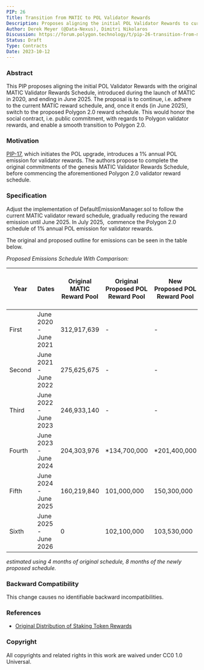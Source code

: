 ```yaml
---
PIP: 26
Title: Transition from MATIC to POL Validator Rewards
Description: Proposes aligning the initial POL Validator Rewards to current rewards schedule
Author: Derek Meyer (@Data-Nexus), Dimitri Nikolaros
Discussion: https://forum.polygon.technology/t/pip-26-transition-from-matic-to-pol-validator-rewards/13046
Status: Draft
Type: Contracts
Date: 2023-10-12
---
```


### Abstract

This PIP proposes aligning the initial POL Validator Rewards with the original MATIC Validator Rewards Schedule, introduced during the launch of MATIC in 2020, and ending in June 2025. The proposal is to continue, i.e. adhere to the current MATIC reward schedule, and, once it ends (in June 2025), switch to the proposed Polygon 2.0 reward schedule. This would honor the social contract, i.e. public commitment, with regards to Polygon validator rewards, and enable a smooth transition to Polygon 2.0.
  
### Motivation

[PIP-17](https://github.com/maticnetwork/Polygon-Improvement-Proposals/blob/main/PIPs/PIP-17.md), which initiates the POL upgrade, introduces a 1% annual POL emission for validator rewards.  The authors propose to complete the original commitments of the genesis MATIC Validator Rewards Schedule, before commencing the aforementioned Polygon 2.0 validator reward schedule.



### Specification

Adjust the implementation of DefaultEmissionManager.sol to follow the current MATIC validator reward schedule, gradually reducing the reward emission until June 2025. In July 2025,  commence the Polygon 2.0 schedule of 1% annual POL emission for validator rewards.
  
The original and proposed outline for emissions can be seen in the table below. 

*Proposed Emissions Schedule With Comparison:*

| Year    | Dates                         | Original MATIC Reward Pool | Original Proposed POL Reward Pool | New Proposed POL Reward Pool  | New POL Reward Pool (% PA)|
| ------- | ----------------------------- | -------------------- | --------------------------------- | --------------------------- |----- |
| First   | June 2020 - June  2021        | 312,917,639          | -                                 | -                           | - |
| Second  | June 2021 - June 2022         | 275,625,675          | -                                 | -                           |- |
| Third   | June 2022 - June 2023         | 246,933,140 | - | - |- |
| Fourth | June 2023 - June 2024 | 204,303,976 |\*134,700,000|\*201,400,000|2 
| Fifth  | June  2024 - June 2025 | 160,219,840          | 101,000,000                       | 150,300,000                 |1.5 |
| Sixth | June 2025 -  June 2026 | 0 | 102,100,000 | 103,530,000 |1 |

*estimated using 4 months of original schedule, 8 months of the newly proposed schedule.*

### Backward Compatibility

This change causes no identifiable backward incompatibilities.
  
### References 

-   [Original Distribution of Staking Token Rewards](https:forum.polygon.technology/t/an-update-on-distribution-of-staking-token-rewards/9654/)
    
### Copyright

All copyrights and related rights in this work are waived under CC0 1.0 Universal.

